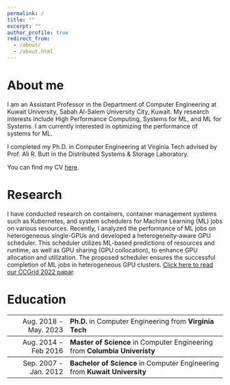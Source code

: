 ```yaml
---
permalink: /
title: ""
excerpt: ""
author_profile: true
redirect_from: 
  - /about/
  - /about.html
---
```


About me
======

I am an Assistant Professor in the Department of Computer Engineering at Kuwait University, Sabah Al-Salem University City, Kuwait. My research interests include High Performance Computing, Systems for ML, and ML for Systems. I am currently interested in optimizing the performance of systems for ML.

I completed my Ph.D. in Computer Engineering at Virginia Tech advised by Prof. Ali R. Butt in the Distributed Systems & Storage Laboratory. 

You can find my CV [here](https://hadeelalbahar.github.io/files/hadeelcv.pdf).

Research
======

I have conducted research on containers, container management systems such as Kubernetes, and system schedulers for Machine Learning (ML) jobs on various resources. Recently, I analyzed the performance of ML jobs on heterogeneous single-GPUs and developed a heterogeneity-aware GPU scheduler. This scheduler utilizes ML-based predictions of resources and runtime, as well as GPU sharing (GPU collocation), to enhance GPU allocation and utilization. The proposed scheduler ensures the successful completion of ML jobs in heterogeneous GPU clusters. [Click here to read our CCGrid 2022 papar](https://hadeelalbahar.github.io/files/ccgrid22-schedtune.pdf).

Education
======

<table style="width:100%">
  <tr style="font-size:16px">
    <th style="text-align:right">
      <span style="font-weight:normal">Aug. 2018 - May. 2023</span>
    </th>
    <th style="text-align:left">
      Ph.D. <span style="font-weight:normal"> in Computer Engineering from </span>Virginia Tech
    </th>
  </tr>

  <tr style="font-size:16px">
    <th style="text-align:right">
      <span style="font-weight:normal">Aug. 2014 - Feb 2016</span>
    </th>
    <th style="text-align:left">
      Master of Science <span style="font-weight:normal">in Computer Engineering from</span> Columbia Univeristy
    </th>
  </tr>

  <tr style="font-size:16px">
    <th style="text-align:right">
      <span style="font-weight:normal">Sep. 2007 - Jan. 2012</span>
    </th>
    <th style="text-align:left">
      Bachelor of Science <span style="font-weight:normal">in Computer Engineering from</span> Kuwait University
    </th>
  </tr>
</table>

<!-- * **PhD Student** in Computer Engineering at **Virgina Tech** _(Aug. 2018 - May. 2023)_
* **Master of Science** in Computer Engineering from **Columbia University** _(Aug. 2014 - Feb. 2016)_
* **Bachelor of Science** in Computer Engineering from **Kuwait University** _(Sep. 2007 - Jan. 2012)_
 -->
